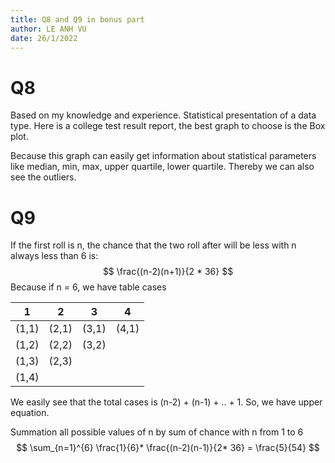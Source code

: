 ```yaml
---
title: Q8 and Q9 in bonus part
author: LE ANH VU
date: 26/1/2022
---
```


# Q8

Based on my knowledge and experience. Statistical presentation of a data type. Here is a college test result report, the best graph to choose is the Box plot. 

Because this graph can easily get information about statistical parameters like median, min, max, upper quartile, lower quartile. Thereby we can also see the outliers.

# Q9 

If the first roll is n, the chance that the two roll after will be less with n always less than 6 is:
$$
\frac{(n-2)(n+1)}{2 * 36}
$$
Because if n = 6, we have table cases

| 1     | 2     | 3     | 4     |
| ----- | ----- | ----- | ----- |
| (1,1) | (2,1) | (3,1) | (4,1) |
| (1,2) | (2,2) | (3,2) |       |
| (1,3) | (2,3) |       |       |
| (1,4) |       |       |       |

We easily see that the total cases is (n-2) + (n-1)  + .. + 1. So, we have upper equation.

Summation all possible values of n by sum of chance with n from 1 to 6
$$
\sum_{n=1}^{6} \frac{1}{6}* \frac{(n-2)(n-1)}{2* 36} = \frac{5}{54}
$$
